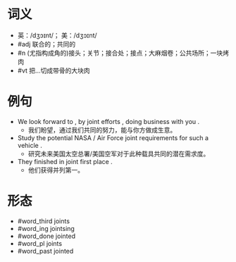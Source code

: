 # 词义
- 英：/dʒɔɪnt/； 美：/dʒɔɪnt/
- #adj 联合的；共同的
- #n (尤指构成角的)接头；关节；接合处；接点；大麻烟卷；公共场所；一块烤肉
- #vt 把…切成带骨的大块肉
# 例句
- We look forward to , by joint efforts , doing business with you .
	- 我们盼望，通过我们共同的努力，能与你方做成生意。
- Study the potential NASA \/ Air Force joint requirements for such a vehicle .
	- 研究未来美国太空总署\/美国空军对于此种载具共同的潜在需求度。
- They finished in joint first place .
	- 他们获得并列第一。
# 形态
- #word_third joints
- #word_ing jointsing
- #word_done jointed
- #word_pl joints
- #word_past jointed
